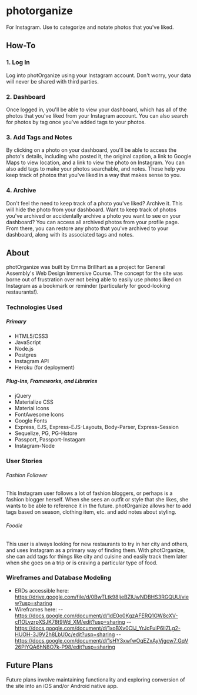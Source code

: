 # photorganize
For Instagram. Use to categorize and notate photos that you've liked.

## How-To
### 1. Log In
Log into photOrganize using your Instagram account. Don't worry, your data will never be shared with third parties.
### 2. Dashboard
Once logged in, you'll be able to view your dashboard, which has all of the photos that you've liked from your Instagram account. You can also search for photos by tag once you've added tags to your photos.
### 3. Add Tags and Notes
By clicking on a photo on your dashboard, you'll be able to access the photo's details, including who posted it, the original caption, a link to Google Maps to view location, and a link to view the photo on Instagram. You can also add tags to make your photos searchable, and notes. These help you keep track of photos that you've liked in a way that makes sense to you.
### 4. Archive
Don't feel the need to keep track of a photo you've liked? Archive it. This will hide the photo from your dashboard. Want to keep track of photos you've archived or accidentally archive a photo you want to see on your dashboard? You can access all archived photos from your profile page. From there, you can restore any photo that you've archived to your dashboard, along with its associated tags and notes.

## About
photOrganize was built by Emma Brillhart as a project for General Assembly's Web Design Immersive Course. The concept for the site was borne out of frustration over not being able to easily use photos liked on Instagram as a bookmark or reminder (particularly for good-looking restaurants!).

### Technologies Used
##### Primary
- HTML5/CSS3 
- JavaScript 
- Node.js
- Postgres
- Instagram API
- Heroku (for deployment)

##### Plug-Ins, Frameworks, and Libraries
- jQuery
- Materialize CSS
- Material Icons
- FontAwesome Icons
- Google Fonts
- Express, EJS, Express-EJS-Layouts, Body-Parser, Express-Session
- Sequelize, PG, PG-Hstore
- Passport, Passport-Instagam
- Instagram-Node

### User Stories
###### Fashion Follower
This Instagram user follows a lot of fashion bloggers, or perhaps is a fashion blogger herself. When she sees an outfit or style that she likes, she wants to be able to reference it in the future. photOrganize allows her to add tags based on season, clothing item, etc. and add notes about styling.
###### Foodie
This user is always looking for new restaurants to try in her city and others, and uses Instagram as a primary way of finding them. With photOrganize, she can add tags for things like city and cuisine and easily track them later when she goes on a trip or is craving a particular type of food.

### Wireframes and Database Modeling
- ERDs accessible here: https://drive.google.com/file/d/0BwTLtk98IjeBZlUwNDBHS3RGQUU/view?usp=sharing
- Wireframes here: 
-- https://docs.google.com/document/d/1dE0o0KgzAFERQ1GW8cXV-cI1OLvzrpXSJK78t9Wd_XM/edit?usp=sharing
-- https://docs.google.com/document/d/1xoBXv0CIJ_YrJcFuiP6llZLg2-HUOH-3J9V2h8LbU0c/edit?usp=sharing
-- https://docs.google.com/document/d/1sHY3xwfwOqEZxAyVjgcw7_GqV26PlYQA6hN8O7k-P98/edit?usp=sharing

## Future Plans
Future plans involve maintaining functionality and exploring conversion of the site into an iOS and/or Android native app.
